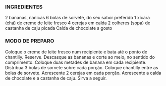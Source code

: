### INGREDIENTES
2 bananas, nanicas
6 bolas de sorvete, do seu sabor preferido
1 xícara (chá) de creme de leite fresco
4 cerejas em calda
2 colheres (sopa) de castanha de caju picada
Calda de chocolate a gosto



### MODO DE PREPARO
Coloque o creme de leite fresco num recipiente e bata até o ponto de chantilly.
Reserve.
Descasque as bananas e corte ao meio, no sentido do comprimento.
Coloque duas metades de banana em cada recipiente.
Distribua 3 bolas de sorvete sobre cada porção.
Coloque chantilly entre as bolas de sorvete.
Acrescente 2 cerejas em cada porção.
Acrescente a calda de chocolate e a castanha de caju.
Sirva a seguir.